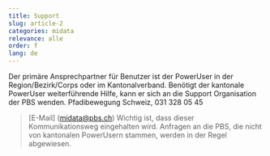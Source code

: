 ```yaml
---
title: Support
slug: article-2
categories: midata
relevance: alle
order: f
lang: de
---
```


Der primäre Ansprechpartner für Benutzer ist der PowerUser in der Region/Bezirk/Corps oder im Kantonalverband.
Benötigt der kantonale PowerUser weiterführende Hilfe, kann er sich an die Support Organisation der PBS wenden.
Pfadibewegung Schweiz, 031 328 05 45
> [E-Mail] (midata@pbs.ch)
Wichtig ist, dass dieser Kommunikationsweg eingehalten wird. Anfragen an die PBS, die nicht von kantonalen PowerUsern stammen, werden in der Regel abgewiesen.

